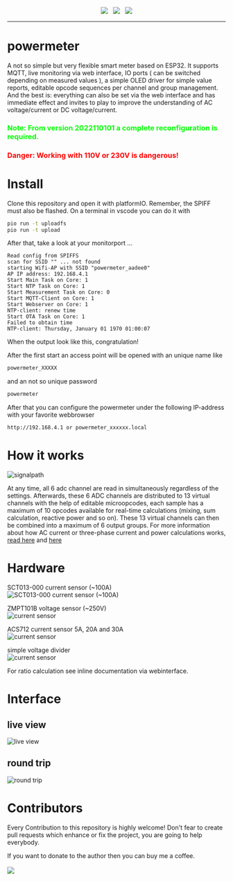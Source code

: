 <p align="center">
<img src="https://img.shields.io/github/last-commit/sharandac/powermeter.svg?style=for-the-badge" />
&nbsp;
<img src="https://img.shields.io/github/license/sharandac/powermeter.svg?style=for-the-badge" />
&nbsp;
<a href="https://www.buymeacoffee.com/sharandac" target="_blank"><img src="https://img.shields.io/badge/Buy%20me%20a%20coffee-%E2%82%AC5-orange?style=for-the-badge&logo=buy-me-a-coffee" /></a>
</p>
<hr/>

# powermeter

A not so simple but very flexible smart meter based on ESP32. It supports MQTT, live monitoring via web interface, IO ports ( can be switched depending on measured values ), a simple OLED driver for simple value reports, editable opcode sequences per channel and group management. And the best is: everything can also be set via the web interface and has immediate effect and invites to play to improve the understanding of AC voltage/current or DC voltage/current.<br>
<h3 style="color:#00ff00">Note: From version 2022110101 a complete reconfiguration is required.</h3>
<h3 style="color:#ff0000">Danger: Working with 110V or 230V is dangerous!</h3>

# Install

Clone this repository and open it with platformIO. Remember, the SPIFF must also be flashed. On a terminal in vscode you can do it with
```bash
pio run -t uploadfs
pio run -t upload
```

After that, take a look at your monitorport ...

```text
Read config from SPIFFS
scan for SSID "" ... not found
starting Wifi-AP with SSID "powermeter_aadee0"
AP IP address: 192.168.4.1
Start Main Task on Core: 1
Start NTP Task on Core: 1
Start Measurement Task on Core: 0
Start MQTT-Client on Core: 1
Start Webserver on Core: 1
NTP-client: renew time
Start OTA Task on Core: 1
Failed to obtain time
NTP-client: Thursday, January 01 1970 01:00:07
```
When the output look like this, congratulation!

After the first start an access point will be opened with an unique name like
```bash
powermeter_XXXXX
```
and an not so unique password
```bash
powermeter
```
After that you can configure the powermeter under the following IP-address with your favorite webbrowser
```bash
http://192.168.4.1 or powermeter_xxxxxx.local
```
# How it works

![signalpath](images/signalpath.png)

At any time, all 6 adc channel are read in simultaneously regardless of the settings. Afterwards, these 6 ADC channels are distributed to 13 virtual channels with the help of editable microopcodes, each sample has a maximum of 10 opcodes available for real-time calculations (mixing, sum calculation, reactive power and so on). These 13 virtual channels can then be combined into a maximum of 6 output groups. For more information about how AC current or three-phase current and power calculations works, [read here](https://en.wikipedia.org/wiki/Alternating_current) and [here](https://en.wikipedia.org/wiki/Three-phase_electric_power)

# Hardware

SCT013-000 current sensor (~100A)<br>
![SCT013-000 current sensor (~100A)](data/SCT013-000.png)

ZMPT101B voltage sensor (~250V)<br>
![current sensor](data/ZMPT101B.png)

ACS712 current sensor 5A, 20A and 30A<br>
![current sensor](data/ACS712.png)

simple voltage divider<br>
![current sensor](data/voltage-div.png)

For ratio calculation see inline documentation via webinterface.

# Interface

## live view
![live view](images/preview.gif)
## round trip
![round trip](images/live-view.gif)

# Contributors

Every Contribution to this repository is highly welcome! Don't fear to create pull requests which enhance or fix the project, you are going to help everybody.
<p>
If you want to donate to the author then you can buy me a coffee.
<br/><br/>
<a href="https://www.buymeacoffee.com/sharandac" target="_blank"><img src="https://img.shields.io/badge/Buy%20me%20a%20coffee-%E2%82%AC5-orange?style=for-the-badge&logo=buy-me-a-coffee" /></a>
</p>
